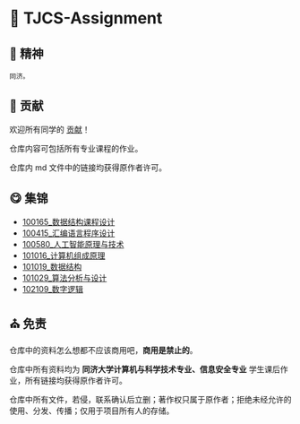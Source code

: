 # :tada: TJCS-Assignment

## :ship: 精神

```chinese
同济。
```

## :christmas_tree: 贡献

欢迎所有同学的 [贡献](https://github.com/TJ-CSCCG/TJCS-Assignment/CONTRIBUTING.md)！

仓库内容可包括所有专业课程的作业。

仓库内 md 文件中的链接均获得原作者许可。

## :yum: 集锦

* [100165_数据结构课程设计](https://github.com/TJ-CSCCG/TJCS-Assignment/blob/master/100165_数据结构课程设计.md)
* [100415_汇编语言程序设计](https://github.com/TJ-CSCCG/TJCS-Assignment/blob/master/100415_汇编语言程序设计.md)
* [100580_人工智能原理与技术](https://github.com/TJ-CSCCG/TJCS-Assignment/blob/master/100580_人工智能原理与技术.md)
* [101016_计算机组成原理](https://github.com/TJ-CSCCG/TJCS-Assignment/blob/master/101016_计算机组成原理.md)
* [101019_数据结构](https://github.com/TJ-CSCCG/TJCS-Assignment/blob/master/101019_数据结构.md)
* [101029_算法分析与设计](https://github.com/TJ-CSCCG/TJCS-Assignment/blob/master/101029_算法分析与设计.md)
* [102109_数字逻辑](https://github.com/TJ-CSCCG/TJCS-Assignment/blob/master/102109_数字逻辑.md)

## :church: 免责

仓库中的资料怎么想都不应该商用吧，**商用是禁止的**。

仓库中所有资料均为 **同济大学计算机与科学技术专业、信息安全专业** 学生课后作业，所有链接均获得原作者许可。

仓库中所有文件，若侵，联系确认后立删；著作权只属于原作者；拒绝未经允许的使用、分发、传播；仅用于项目所有人的存储。
